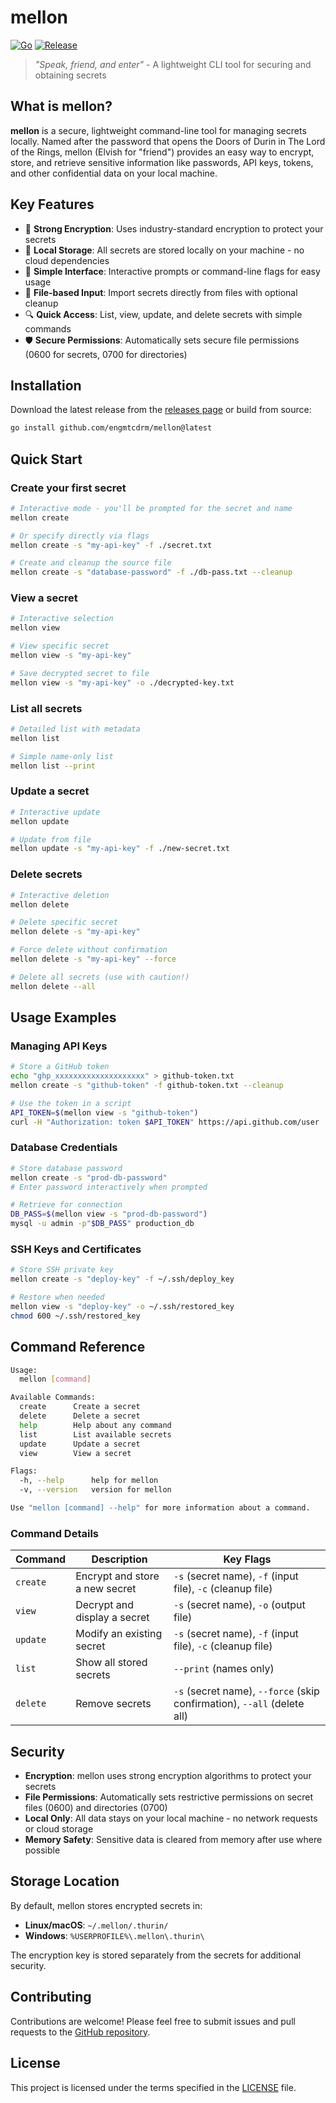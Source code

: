 # mellon

[![Go](https://github.com/engmtcdrm/mellon/actions/workflows/build.yml/badge.svg)](https://github.com/engmtcdrm/mellon/actions/workflows/build.yml)
[![Release](https://img.shields.io/github/v/release/engmtcdrm/mellon.svg?label=Latest%20Release)](https://github.com/engmtcdrm/mellon/releases/latest)

> *"Speak, friend, and enter"* - A lightweight CLI tool for securing and obtaining secrets

## What is mellon?

**mellon** is a secure, lightweight command-line tool for managing secrets locally. Named after the password that opens the Doors of Durin in The Lord of the Rings, mellon (Elvish for "friend") provides an easy way to encrypt, store, and retrieve sensitive information like passwords, API keys, tokens, and other confidential data on your local machine.

## Key Features

- 🔐 **Strong Encryption**: Uses industry-standard encryption to protect your secrets
- 💾 **Local Storage**: All secrets are stored locally on your machine - no cloud dependencies
- 🎯 **Simple Interface**: Interactive prompts or command-line flags for easy usage
- 📁 **File-based Input**: Import secrets directly from files with optional cleanup
- 🔍 **Quick Access**: List, view, update, and delete secrets with simple commands
- 🛡️ **Secure Permissions**: Automatically sets secure file permissions (0600 for secrets, 0700 for directories)

## Installation

Download the latest release from the [releases page](https://github.com/engmtcdrm/mellon/releases/latest) or build from source:

```bash
go install github.com/engmtcdrm/mellon@latest
```

## Quick Start

### Create your first secret
```bash
# Interactive mode - you'll be prompted for the secret and name
mellon create

# Or specify directly via flags
mellon create -s "my-api-key" -f ./secret.txt

# Create and cleanup the source file
mellon create -s "database-password" -f ./db-pass.txt --cleanup
```

### View a secret
```bash
# Interactive selection
mellon view

# View specific secret
mellon view -s "my-api-key"

# Save decrypted secret to file
mellon view -s "my-api-key" -o ./decrypted-key.txt
```

### List all secrets
```bash
# Detailed list with metadata
mellon list

# Simple name-only list
mellon list --print
```

### Update a secret
```bash
# Interactive update
mellon update

# Update from file
mellon update -s "my-api-key" -f ./new-secret.txt
```

### Delete secrets
```bash
# Interactive deletion
mellon delete

# Delete specific secret
mellon delete -s "my-api-key"

# Force delete without confirmation
mellon delete -s "my-api-key" --force

# Delete all secrets (use with caution!)
mellon delete --all
```

## Usage Examples

### Managing API Keys
```bash
# Store a GitHub token
echo "ghp_xxxxxxxxxxxxxxxxxxxx" > github-token.txt
mellon create -s "github-token" -f github-token.txt --cleanup

# Use the token in a script
API_TOKEN=$(mellon view -s "github-token")
curl -H "Authorization: token $API_TOKEN" https://api.github.com/user
```

### Database Credentials
```bash
# Store database password
mellon create -s "prod-db-password"
# Enter password interactively when prompted

# Retrieve for connection
DB_PASS=$(mellon view -s "prod-db-password")
mysql -u admin -p"$DB_PASS" production_db
```

### SSH Keys and Certificates
```bash
# Store SSH private key
mellon create -s "deploy-key" -f ~/.ssh/deploy_key

# Restore when needed
mellon view -s "deploy-key" -o ~/.ssh/restored_key
chmod 600 ~/.ssh/restored_key
```

## Command Reference

```bash
Usage:
  mellon [command]

Available Commands:
  create      Create a secret
  delete      Delete a secret
  help        Help about any command
  list        List available secrets
  update      Update a secret
  view        View a secret

Flags:
  -h, --help      help for mellon
  -v, --version   version for mellon

Use "mellon [command] --help" for more information about a command.
```

### Command Details

| Command | Description | Key Flags |
|---------|-------------|-----------|
| `create` | Encrypt and store a new secret | `-s` (secret name), `-f` (input file), `-c` (cleanup file) |
| `view` | Decrypt and display a secret | `-s` (secret name), `-o` (output file) |
| `update` | Modify an existing secret | `-s` (secret name), `-f` (input file), `-c` (cleanup file) |
| `list` | Show all stored secrets | `--print` (names only) |
| `delete` | Remove secrets | `-s` (secret name), `--force` (skip confirmation), `--all` (delete all) |

## Security

- **Encryption**: mellon uses strong encryption algorithms to protect your secrets
- **File Permissions**: Automatically sets restrictive permissions on secret files (0600) and directories (0700)
- **Local Only**: All data stays on your local machine - no network requests or cloud storage
- **Memory Safety**: Sensitive data is cleared from memory after use where possible

## Storage Location

By default, mellon stores encrypted secrets in:
- **Linux/macOS**: `~/.mellon/.thurin/`
- **Windows**: `%USERPROFILE%\.mellon\.thurin\`

The encryption key is stored separately from the secrets for additional security.

## Contributing

Contributions are welcome! Please feel free to submit issues and pull requests to the [GitHub repository](https://github.com/engmtcdrm/mellon).

## License

This project is licensed under the terms specified in the [LICENSE](LICENSE) file.
